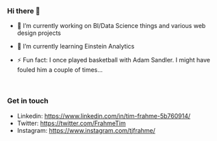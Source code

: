 ### Hi there 👋

- 🔭 I’m currently working on BI/Data Science things and various web design projects

- 🌱 I’m currently learning Einstein Analytics 

- ⚡ Fun fact: I once played basketball with Adam Sandler.  I might have fouled him a couple of times...

<br>


### Get in touch
- Linkedin: https://www.linkedin.com/in/tim-frahme-5b760914/
- Twitter: https://twitter.com/FrahmeTim
- Instagram: https://www.instagram.com/tjfrahme/


<!--
**tjfrahme/tjfrahme** is a ✨ _special_ ✨ repository because its `README.md` (this file) appears on your GitHub profile.

Here are some ideas to get you started:

- 🔭 I’m currently working on ...
- 🌱 I’m currently learning ...
- 👯 I’m looking to collaborate on ...
- 🤔 I’m looking for help with ...
- 💬 Ask me about ...
- 📫 How to reach me: ...
- 😄 Pronouns: ...
- ⚡ Fun fact: ...
-->
